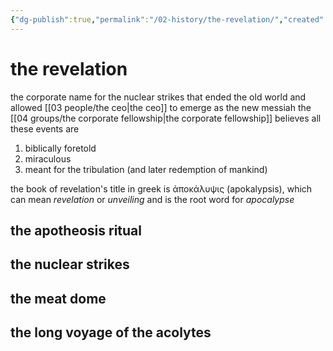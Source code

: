```yaml
---
{"dg-publish":true,"permalink":"/02-history/the-revelation/","created":"2024-10-28T08:56:58.489-05:00","updated":"2024-12-27T16:08:59.410-06:00"}
---
```


# the revelation
the corporate name for the nuclear strikes that ended the old world and allowed [[03 people/the ceo\|the ceo]] to emerge as the new messiah
the [[04 groups/the corporate fellowship\|the corporate fellowship]] believes all these events are
1. biblically foretold
2. miraculous
3. meant for the tribulation (and later redemption of mankind)

the book of revelation's title in greek is ἀποκάλυψις (apokalypsis), which can mean *revelation* or *unveiling* and is the root word for *apocalypse*

## the apotheosis ritual

## the nuclear strikes

## the meat dome

## the long voyage of the acolytes